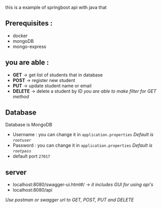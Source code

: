 this is a example of springboot api with java that
## Prerequisites :
- docker
- mongoDB
- mongo-express

## you are able :
- **GET**    -> get list of students that in database
- **POST**   -> register new student
- **PUT**    -> update student name or email
- **DELETE** -> delete a student by ID
*you are able to make filter for GET method*

## Database
Database is MongoDB
- Username : you can change it in `application.properties` *Default is `rootuser`*
- Password : you can change it in `application.properties` *Default is `rootpass`*
- default port `27017`

## server
- localhost:8080/swagger-ui.html#/  ->  *it includes GUI for using api's*
- localhost:8080/api

*Use postman or swagger url to GET, POST, PUT and DELETE*
